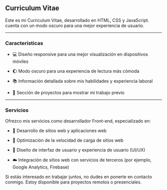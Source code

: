 ## Curriculum Vitae
Este es mi Curriculum Vitae, desarrollado en HTML, CSS y JavaScript. cuenta con un modo oscuro para una mejor experiencia de usuario.

---

### Características


* :computer: Diseño responsive para una mejor visualización en dispositivos móviles


* :moon: Modo oscuro para una experiencia de lectura más cómoda


* :books: Información detallada sobre mis habilidades y experiencia laboral


* :briefcase: Sección de proyectos para mostrar mi trabajo previo

---

### Servicios


Ofrezco mis servicios como desarrollador Front-end, especializado en:


* :wrench: Desarrollo de sitios web y aplicaciones web


* :dash: Optimización de la velocidad de carga de sitios web


* :art: Diseño de interfaz de usuario y experiencia de usuario (UI/UX)


* :cloud: Integración de sitios web con servicios de terceros (por ejemplo, Google Analytics, Firebase)


Si estás interesado en trabajar juntos, no dudes en ponerte en contacto conmigo. Estoy disponible para proyectos remotos o presenciales.